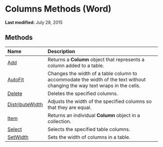 
# Columns Methods (Word)

 **Last modified:** July 28, 2015


## Methods



|**Name**|**Description**|
|:-----|:-----|
| [Add](b93aa859-e0f1-b8b1-a9d7-766f7f1f528c.md)|Returns a  **Column** object that represents a column added to a table.|
| [AutoFit](e6a62b02-56e6-55af-9a01-12665fca3dcd.md)|Changes the width of a table column to accommodate the width of the text without changing the way text wraps in the cells.|
| [Delete](ea6b4743-3333-5048-4dd8-880b21e4cac7.md)|Deletes the specified columns.|
| [DistributeWidth](91123d8e-faf0-79e5-ecc4-fabe68911b6c.md)|Adjusts the width of the specified columns so that they are equal.|
| [Item](5b69414c-b283-6f17-957b-269d1ec249e3.md)|Returns an individual  **Column** object in a collection.|
| [Select](383cd7d9-3b29-4f6d-c841-dfd20e979023.md)|Selects the specified table columns.|
| [SetWidth](42b9c3ce-5743-5143-f8e6-80bcbc0e206d.md)|Sets the width of columns in a table.|
